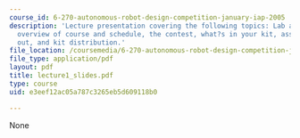```yaml
---
course_id: 6-270-autonomous-robot-design-competition-january-iap-2005
description: 'Lecture presentation covering the following topics: Lab and class orientation,
  overview of course and schedule, the contest, what?s in your kit, assignment 1 handed
  out, and kit distribution.'
file_location: /coursemedia/6-270-autonomous-robot-design-competition-january-iap-2005/e3eef12ac05a787c3265eb5d609118b0_lecture1_slides.pdf
file_type: application/pdf
layout: pdf
title: lecture1_slides.pdf
type: course
uid: e3eef12ac05a787c3265eb5d609118b0

---
```

None